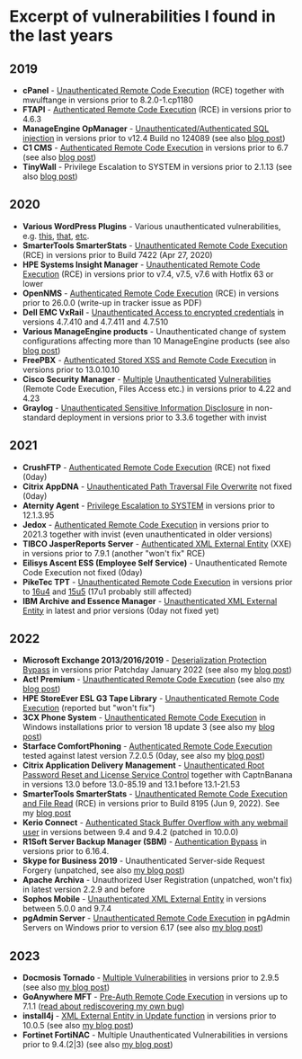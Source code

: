 # Excerpt of vulnerabilities I found in the last years

## 2019

* **cPanel** - [Unauthenticated Remote Code Execution](https://documentation.cpanel.net/display/CL/cpanel-dovecot-solr+Change+Log) (RCE) together with mwulftange in versions prior to 8.2.0-1.cp1180
* **FTAPI** - [Authenticated Remote Code Execution](https://web.archive.org/web/20200814001535/https://www.ftapi.com/Release-Notes) (RCE) in versions prior to 4.6.3
* **ManageEngine OpManager** - [Unauthenticated/Authenticated SQL injection](https://www.manageengine.com/network-monitoring/help/read-me-complete.html) in versions prior to v12.4 Build no 124089 (see also [blog post](https://medium.com/@frycos/finding-sql-injections-fast-with-white-box-analysis-a-recent-bug-example-ca449bce6c76))
* **C1 CMS** - [Authenticated Remote Code Execution](https://github.com/Orckestra/C1-CMS-Foundation/releases/tag/v6.7) in versions prior to 6.7 (see also [blog post](https://medium.com/@frycos/yet-another-net-deserialization-35f6ce048df7))
* **TinyWall** - Privilege Escalation to SYSTEM in versions prior to 2.1.13 (see also [blog post](https://codewhitesec.blogspot.com/2020/01/cve-2019-19470-rumble-in-pipe.html))

## 2020

* **Various WordPress Plugins** - Various unauthenticated vulnerabilities, e.g. [this](https://wpvulndb.com/vulnerabilities/10115), [that](https://wpvulndb.com/vulnerabilities/10162), [etc](https://wpvulndb.com/vulnerabilities/10174). 
* **SmarterTools SmarterStats** - [Unauthenticated Remote Code Execution](https://www.smartertools.com/smarterstats/release-notes/current) (RCE) in versions prior to Build 7422 (Apr 27, 2020)
* **HPE Systems Insight Manager** - [Unauthenticated Remote Code Execution](https://support.hpe.com/hpesc/public/docDisplay?docLocale=en_US&docId=hpesbhf04008en_us) (RCE) in versions prior to v7.4, v7.5, v7.6 with Hotfix 63 or lower
* **OpenNMS** - [Authenticated Remote Code Execution](https://issues.opennms.org/browse/NMS-12673) (RCE) in versions prior to 26.0.0 (write-up in tracker issue as PDF)
* **Dell EMC VxRail** - [Unauthenticated Access to encrypted credentials](https://www.dell.com/support/kbdoc/de-de/000153604/dsa-2020-136-dell-emc-vxrail-appliance-improper-authentication-vulnerability) in versions 4.7.410 and 4.7.411 and 4.7.510
* **Various ManageEngine products** - Unauthenticated change of system configurations affecting more than 10 ManageEngine products (see also [blog post](https://medium.com/@frycos/another-zoho-manageengine-story-7b472f1515f5))
* **FreePBX** - [Authenticated Stored XSS and Remote Code Execution](https://wiki.freepbx.org/display/FOP/2020-08-17+XSS+Vulnerability+In+logfiles) in versions prior to 13.0.10.10
* **Cisco Security Manager** - [Multiple](https://tools.cisco.com/security/center/content/CiscoSecurityAdvisory/cisco-sa-csm-java-rce-mWJEedcD) [Unauthenticated](https://tools.cisco.com/security/center/content/CiscoSecurityAdvisory/cisco-sa-csm-path-trav-NgeRnqgR) [Vulnerabilities](https://tools.cisco.com/security/center/content/CiscoSecurityAdvisory/cisco-sa-csm-rce-8gjUz9fW) (Remote Code Execution, Files Access etc.) in versions prior to 4.22 and 4.23
* **Graylog** - [Unauthenticated Sensitive Information Disclosure](https://www.graylog.org/post/announcing-graylog-v3-3-6) in non-standard deployment in versions prior to 3.3.6 together with invist

## 2021

* **CrushFTP** - [Authenticated Remote Code Execution](https://gist.github.com/Frycos/2015161f22827d823060a8b162bc1f89) (RCE) not fixed (0day)
* **Citrix AppDNA** - [Unauthenticated Path Traversal File Overwrite](https://twitter.com/frycos/status/1386781378612809734) not fixed (0day)
* **Aternity Agent** - [Privilege Escalation to SYSTEM](https://help.aternity.com/bundle/release_news_agent_console_saas/page/release_news/topics/release_rn_agent_12.1.html) in versions prior to 12.1.3.95
* **Jedox** - [Authenticated Remote Code Execution](https://knowledgebase.jedox.com/jedox/release-notes-2021-3.htm) in versions prior to 2021.3 together with invist (even unauthenticated in older versions)
* **TIBCO JasperReports Server** - [Authenticated XML External Entity](https://www.tibco.com/support/advisories/2021/10/tibco-security-advisory-october-12-2021-tibco-jasperreports-server-2021-35496) (XXE) in versions prior to 7.9.1 (another "won't fix" RCE)
* **Eilisys Ascent ESS (Employee Self Service)** - Unauthenticated Remote Code Execution not fixed (0day)
* **PikeTec TPT** - [Unauthenticated Remote Code Execution](https://piketec.com/de/tpt-download/) in versions prior to [16u4](https://files.piketec.com/downloads/releases/TPT16u4/211128-tpt-16u4-release-notes.pdf) and [15u5](https://files.piketec.com/downloads/releases/TPT15u5/211128-tpt-15u5-release-notes.pdf) (17u1 probably still affected)
* **IBM Archive and Essence Manager** - [Unauthenticated XML External Entity](https://www.ibm.com/products/arema-archive-and-essence-manager) in latest and prior versions (0day not fixed yet)

## 2022

* **Microsoft Exchange 2013/2016/2019** - [Deserialization Protection Bypass](https://msrc.microsoft.com/update-guide/vulnerability/CVE-2022-21969) in versions prior Patchday January 2022 (see also my [blog post](https://medium.com/@frycos/searching-for-deserialization-protection-bypasses-in-microsoft-exchange-cve-2022-21969-bfa38f63a62d))
* **Act! Premium** - [Unauthenticated Remote Code Execution](https://www.act.com/) (see also [my blog post](https://code-white.com/blog/2023-07-from-blackbox-dotnet-remoting-to-rce/))
* **HPE StoreEver ESL G3 Tape Library** - [Unauthenticated Remote Code Execution](https://www.hpe.com/psnow/doc/c04111556.pdf?jumpid=in_lit-psnow-getpdf&qsVersion=26&ver=26) (reported but "won't fix")
* **3CX Phone System** - [Unauthenticated Remote Code Execution](https://www.3cx.com/blog/releases/v18-update-3-final/) in Windows installations prior to version 18 update 3 (see also my [blog post](https://medium.com/@frycos/pwning-3cx-phone-management-backends-from-the-internet-d0096339dd88))
* **Starface ComfortPhoning** - [Authenticated Remote Code Execution](https://www.starface.com/) tested against latest version 7.2.0.5 (0day, see also my [blog post](https://frycos.github.io/vulns4free/2022/05/24/security-code-audit-fails.html))
* **Citrix Application Delivery Management** - [Unauthenticated Root Password Reset and License Service Control](https://support.citrix.com/article/CTX460016/citrix-application-delivery-management-security-bulletin-for-cve202227511-and-cve202227512) together with CaptnBanana in versions 13.0 before 13.0-85.19 and 13.1 before 13.1-21.53
* **SmarterTools SmarterStats** - [Unauthenticated Remote Code Execution and File Read](https://www.smartertools.com/smarterstats/release-notes/current) (RCE) in versions prior to Build 8195 (Jun 9, 2022). See my [blog post](https://frycos.github.io/vulns4free/2022/06/17/yet-another-rpc-framework.html)
* **Kerio Connect** - [Authenticated Stack Buffer Overflow with any webmail user](https://gist.github.com/Frycos/62fa664bacd19a85235be19c6e4d7599) in versions between 9.4 and 9.4.2 (patched in 10.0.0)
* **R1Soft Server Backup Manager (SBM)** - [Authentication Bypass](https://www.connectwise.com/company/trust/security-bulletins/r1soft-and-recover-security-bulletin) in versions prior to 6.16.4.
* **Skype for Business 2019** - Unauthenticated Server-side Request Forgery (unpatched, see also [my blog post](https://frycos.github.io/vulns4free/2022/09/26/skype-audit-part2.html))
* **Apache Archiva** - Unauthorized User Registration (unpatched, won't fix) in latest version 2.2.9 and before
* **Sophos Mobile** - [Unauthenticated XML External Entity](https://www.sophos.com/en-us/security-advisories/sophos-sa-20221116-smc-xee) in versions between 5.0.0 and 9.7.4
* **pgAdmin Server** - [Unauthenticated Remote Code Execution](https://www.pgadmin.org/docs/pgadmin4/development/release_notes_6_17.html) in pgAdmin Servers on Windows prior to version 6.17 (see also [my blog post](https://frycos.github.io/vulns4free/2022/12/02/rce-in-20-minutes.html))

## 2023

* **Docmosis Tornado** - [Multiple Vulnerabilities](https://resources.docmosis.com/content/documentation/tornado-v2-9-5-release-notes) in versions prior to 2.9.5 (see also [my blog post](https://frycos.github.io/vulns4free/2023/01/24/0days-united-nations.html))
* **GoAnywhere MFT** - [Pre-Auth Remote Code Execution](https://github.com/rapid7/metasploit-framework/pull/17607) in versions up to 7.1.1 ([read about rediscovering my own bug](https://frycos.github.io/vulns4free/2023/02/06/goanywhere-forgotten.html))
* **install4j** - [XML External Entity in Update function](https://www.ej-technologies.com/products/install4j/overview.html) in versions prior to 10.0.5 (see also [my blog post](https://frycos.github.io/vulns4free/2023/02/12/install4j-xxe.html))
* **Fortinet FortiNAC** - Multiple Unauthenticated Vulnerabilities in versions prior to 9.4.(2|3) (see also [my blog post](https://frycos.github.io/vulns4free/2023/06/18/fortinac.html))
